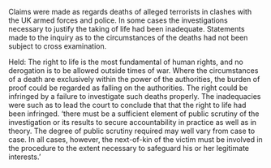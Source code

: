 Claims were made as regards deaths of alleged terrorists in clashes with the UK armed forces and police. In some cases the investigations necessary to justify the taking of life had been inadequate. Statements made to the inquiry as to the circumstances of the deaths had not been subject to cross examination.  

Held: The right to life is the most fundamental of human rights, and no derogation is to be allowed outside times of war. Where the circumstances of a death are exclusively within the power of the authorities, the burden of proof could be regarded as falling on the authorities. The right could be infringed by a failure to investigate such deaths properly. The inadequacies were such as to lead the court to conclude that that the right to life had been infringed. ‘there must be a sufficient element of public scrutiny of the investigation or its results to secure accountability in practice as well as in theory. The degree of public scrutiny required may well vary from case to case. In all cases, however, the next-of-kin of the victim must be involved in the procedure to the extent necessary to safeguard his or her legitimate interests.’